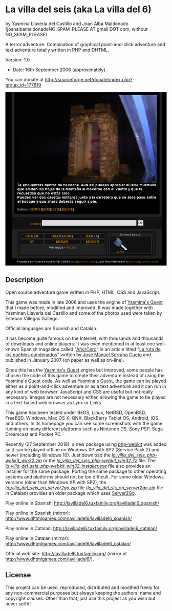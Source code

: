 La villa del seis (aka La villa del 6)
====================================== 
by Yasmina Llaveria del Castillo and Joan Alba Maldonado (joanalbamaldonadoNO_SPAM_PLEASE AT gmail DOT com, without NO_SPAM_PLEASE)

A terror adventure. Combination of graphical point-and-click adventure and text adventure totally written in PHP and DHTML.

Version: 1.0 
- Date: 16th September 2006 (approximately).

You can donate at http://sourceforge.net/donate/index.php?group_id=177819


![ScreenShot](screenshot.gif)


## Description

Open source adventure game written in PHP, HTML, CSS and JavaScript.

This game was made in late 2006 and uses the engine of [Yasmina's Quest](https://github.com/jalbam/yquest) that I made before, modified and improved. It was made together with Yasminan Llaveria del Castillo and some of the photos used were taken by Esteban Villegas Gallego.

Official languages are Spanish and Catalan.

It has become quite famous on the Internet, with thousands and thousands of downloads and online players. It was even mentioned in at least one well-known Spanish magazine called "[Año/Cero](http://www.revistaañocero.com/)" in an article titled "[La ruta de los pueblos condenados](http://www.revistaañocero.com/secciones/geografia-magica/ruta-pueblos-condenados)" written by [José Manuel Serrano Cueto](https://www.imdb.com/name/nm1734282/) and published in January 2007 (on paper as well as on-line).

Since this has the [Yasmina's Quest](https://github.com/jalbam/yquest) engine but improved, some people has chosen the code of this game to create their adventure instead of using the [Yasmina's Quest](https://github.com/jalbam/yquest) code. As well as [Yasmina's Quest](https://github.com/jalbam/yquest), the game can be played either as a point-and-click adventure or as a text adventure and it can run in any kind of web browser. JavaScript and CSS are useful but not really necessary. Images are not necessary either, allowing the game to be played in a text-based web browser as Lynx or Links.

This game has been tested under BeOS, Linux, NetBSD, OpenBSD, FreeBSD, Windows, Mac OS X, QNX, BlackBerry Tablet OS, Android, iOS and others. In its homepage you can see some screenshots with the game running on many different platforms such as Nintendo DS, Sony PSP, Sega Dreamcast and Pocket PC.

Recently (27 September 2018), a new package using [php-webkit](https://github.com/baconbrad/php-webkit) was added so it can be played offline on Windows XP with SP2 (Service Pack 2) and newer (including Windows 10). Just download the *[la_villa_del_seis_php-webkit_win32.zip](la_villa_del_seis_php-webkit_win32.zip)* or the *[la_villa_del_seis_php-webkit_win32.7z](la_villa_del_seis_php-webkit_win32.7z)* file. The *[la_villa_del_seis_php-webkit_win32_installer.exe](la_villa_del_seis_php-webkit_win32_installer.exe)* file also provides an installer for the same package. Porting the same package to other operating systems and platforms should not be too difficult. For some older Windows versions (older than Windows XP with SP2), the *[la_villa_del_seis_on_server2go.zip](la_villa_del_seis_on_server2go.zip)* file (*[la_vila_del_sis_on_server2go.zip](la_vila_del_sis_on_server2go.zip.zip)* file in Catalan) provides an older package which uses [Server2Go](https://sourceforge.net/projects/server2go/).

Play online in Spanish: http://lavilladel6.tuxfamily.org/lavilladel6_spanish/

Play online in Spanish (mirror): http://www.dhtmlgames.com/lavilladel6/lavilladel6_spanish/

Play online in Catalan: http://lavilladel6.tuxfamily.org/lavilladel6_catalan/

Play online in Catalan (mirror): http://www.dhtmlgames.com/lavilladel6/lavilladel6_catalan/

Official web site: http://lavilladel6.tuxfamily.org/ (mirror at http://www.dhtmlgames.com/lavilladel6/).


## License

This project can be used, reproduced, distributed and modified freely for any non-commercial purposes but always keeping the authors' name and copyright clauses. Other than that, just use this project as you wish but never sell it!